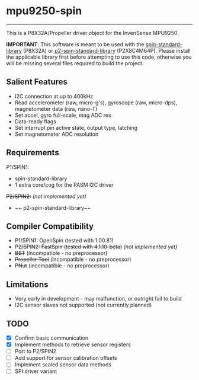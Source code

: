 # mpu9250-spin 
--------------

This is a P8X32A/Propeller driver object for the InvenSense MPU9250.

**IMPORTANT**: This software is meant to be used with the [spin-standard-library](https://github.com/avsa242/spin-standard-library) (P8X32A) or [p2-spin-standard-library](https://github.com/avsa242/p2-spin-standard-library) (P2X8C4M64P). Please install the applicable library first before attempting to use this code, otherwise you will be missing several files required to build the project.

## Salient Features

* I2C connection at up to 400kHz
* Read accelerometer (raw, micro-g's), gyroscope (raw, micro-dps), magnetometer data (raw, nano-T)
* Set accel, gyro full-scale, mag ADC res
* Data-ready flags
* Set interrupt pin active state, output type, latching
* Set magnetometer ADC resolution

## Requirements

P1/SPIN1:
* spin-standard-library
* 1 extra core/cog for the PASM I2C driver

~~P2/SPIN2:~~ _(not implemented yet)_
* ~~ p2-spin-standard-library~~

## Compiler Compatibility

* P1/SPIN1: OpenSpin (tested with 1.00.81)
* ~~P2/SPIN2: FastSpin (tested with 4.1.10-beta)~~ _(not implemented yet)_
* ~~BST~~ (incompatible - no preprocessor)
* ~~Propeller Tool~~ (incompatible - no preprocessor)
* ~~PNut~~ (incompatible - no preprocessor)

## Limitations

* Very early in development - may malfunction, or outright fail to build
* I2C sensor slaves not supported (not currently planned)

## TODO

- [x] Confirm basic communication
- [x] Implement methods to retrieve sensor registers
- [ ] Port to P2/SPIN2
- [ ] Add support for sensor calibration offsets
- [ ] Implement scaled sensor data methods
- [ ] SPI driver variant
